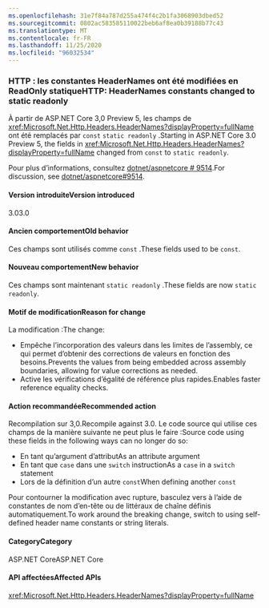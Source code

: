 ```yaml
---
ms.openlocfilehash: 31e7f84a787d255a474f4c2b1fa3068903dbed52
ms.sourcegitcommit: 0802ac583585110022beb6af8ea0b39188b77c43
ms.translationtype: MT
ms.contentlocale: fr-FR
ms.lasthandoff: 11/25/2020
ms.locfileid: "96032534"
---
```

### <a name="http-headernames-constants-changed-to-static-readonly"></a><span data-ttu-id="7034a-101">HTTP : les constantes HeaderNames ont été modifiées en ReadOnly statique</span><span class="sxs-lookup"><span data-stu-id="7034a-101">HTTP: HeaderNames constants changed to static readonly</span></span>

<span data-ttu-id="7034a-102">À partir de ASP.NET Core 3,0 Preview 5, les champs de <xref:Microsoft.Net.Http.Headers.HeaderNames?displayProperty=fullName> ont été remplacés par `const` `static readonly` .</span><span class="sxs-lookup"><span data-stu-id="7034a-102">Starting in ASP.NET Core 3.0 Preview 5, the fields in <xref:Microsoft.Net.Http.Headers.HeaderNames?displayProperty=fullName> changed from `const` to `static readonly`.</span></span>

<span data-ttu-id="7034a-103">Pour plus d’informations, consultez [dotnet/aspnetcore # 9514](https://github.com/dotnet/aspnetcore/issues/9514).</span><span class="sxs-lookup"><span data-stu-id="7034a-103">For discussion, see [dotnet/aspnetcore#9514](https://github.com/dotnet/aspnetcore/issues/9514).</span></span>

#### <a name="version-introduced"></a><span data-ttu-id="7034a-104">Version introduite</span><span class="sxs-lookup"><span data-stu-id="7034a-104">Version introduced</span></span>

<span data-ttu-id="7034a-105">3.0</span><span class="sxs-lookup"><span data-stu-id="7034a-105">3.0</span></span>

#### <a name="old-behavior"></a><span data-ttu-id="7034a-106">Ancien comportement</span><span class="sxs-lookup"><span data-stu-id="7034a-106">Old behavior</span></span>

<span data-ttu-id="7034a-107">Ces champs sont utilisés comme `const` .</span><span class="sxs-lookup"><span data-stu-id="7034a-107">These fields used to be `const`.</span></span>

#### <a name="new-behavior"></a><span data-ttu-id="7034a-108">Nouveau comportement</span><span class="sxs-lookup"><span data-stu-id="7034a-108">New behavior</span></span>

<span data-ttu-id="7034a-109">Ces champs sont maintenant `static readonly` .</span><span class="sxs-lookup"><span data-stu-id="7034a-109">These fields are now `static readonly`.</span></span>

#### <a name="reason-for-change"></a><span data-ttu-id="7034a-110">Motif de modification</span><span class="sxs-lookup"><span data-stu-id="7034a-110">Reason for change</span></span>

<span data-ttu-id="7034a-111">La modification :</span><span class="sxs-lookup"><span data-stu-id="7034a-111">The change:</span></span>

* <span data-ttu-id="7034a-112">Empêche l’incorporation des valeurs dans les limites de l’assembly, ce qui permet d’obtenir des corrections de valeurs en fonction des besoins.</span><span class="sxs-lookup"><span data-stu-id="7034a-112">Prevents the values from being embedded across assembly boundaries, allowing for value corrections as needed.</span></span>
* <span data-ttu-id="7034a-113">Active les vérifications d’égalité de référence plus rapides.</span><span class="sxs-lookup"><span data-stu-id="7034a-113">Enables faster reference equality checks.</span></span>

#### <a name="recommended-action"></a><span data-ttu-id="7034a-114">Action recommandée</span><span class="sxs-lookup"><span data-stu-id="7034a-114">Recommended action</span></span>

<span data-ttu-id="7034a-115">Recompilation sur 3,0.</span><span class="sxs-lookup"><span data-stu-id="7034a-115">Recompile against 3.0.</span></span> <span data-ttu-id="7034a-116">Le code source qui utilise ces champs de la manière suivante ne peut plus le faire :</span><span class="sxs-lookup"><span data-stu-id="7034a-116">Source code using these fields in the following ways can no longer do so:</span></span>

* <span data-ttu-id="7034a-117">En tant qu’argument d’attribut</span><span class="sxs-lookup"><span data-stu-id="7034a-117">As an attribute argument</span></span>
* <span data-ttu-id="7034a-118">En tant que `case` dans une `switch` instruction</span><span class="sxs-lookup"><span data-stu-id="7034a-118">As a `case` in a `switch` statement</span></span>
* <span data-ttu-id="7034a-119">Lors de la définition d’un autre `const`</span><span class="sxs-lookup"><span data-stu-id="7034a-119">When defining another `const`</span></span>

<span data-ttu-id="7034a-120">Pour contourner la modification avec rupture, basculez vers à l’aide de constantes de nom d’en-tête ou de littéraux de chaîne définis automatiquement.</span><span class="sxs-lookup"><span data-stu-id="7034a-120">To work around the breaking change, switch to using self-defined header name constants or string literals.</span></span>

#### <a name="category"></a><span data-ttu-id="7034a-121">Category</span><span class="sxs-lookup"><span data-stu-id="7034a-121">Category</span></span>

<span data-ttu-id="7034a-122">ASP.NET Core</span><span class="sxs-lookup"><span data-stu-id="7034a-122">ASP.NET Core</span></span>

#### <a name="affected-apis"></a><span data-ttu-id="7034a-123">API affectées</span><span class="sxs-lookup"><span data-stu-id="7034a-123">Affected APIs</span></span>

<xref:Microsoft.Net.Http.Headers.HeaderNames?displayProperty=fullName>

<!-- 

#### Affected APIs

`T:Microsoft.Net.Http.Headers.HeaderNames`

-->
